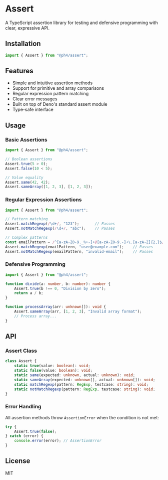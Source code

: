 # Assert

A TypeScript assertion library for testing and defensive programming with clear, expressive API.

## Installation

```ts
import { Assert } from "@ph4/assert";
```

## Features

- Simple and intuitive assertion methods
- Support for primitive and array comparisons
- Regular expression pattern matching
- Clear error messages
- Built on top of Deno's standard assert module
- Type-safe interface

## Usage

### Basic Assertions

```ts
import { Assert } from "@ph4/assert";

// Boolean assertions
Assert.true(5 > 0);
Assert.false(10 < 5);

// Value equality
Assert.same(42, 42);
Assert.sameArray([1, 2, 3], [1, 2, 3]);
```

### Regular Expression Assertions

```ts
import { Assert } from "@ph4/assert";

// Pattern matching
Assert.matchRegexp(/\d+/, "123");       // Passes
Assert.notMatchRegexp(/\d+/, "abc");    // Passes

// Complex patterns
const emailPattern = /^[a-zA-Z0-9._%+-]+@[a-zA-Z0-9.-]+\.[a-zA-Z]{2,}$/;
Assert.matchRegexp(emailPattern, "user@example.com");    // Passes
Assert.notMatchRegexp(emailPattern, "invalid-email");    // Passes
```

### Defensive Programming

```ts
import { Assert } from "@ph4/assert";

function divide(a: number, b: number): number {
    Assert.true(b !== 0, "Division by zero");
    return a / b;
}

function processArray(arr: unknown[]): void {
    Assert.sameArray(arr, [1, 2, 3], "Invalid array format");
    // Process array...
}
```

## API

### Assert Class

```ts
class Assert {
    static true(value: boolean): void;
    static false(value: boolean): void;
    static same(expected: unknown, actual: unknown): void;
    static sameArray(expected: unknown[], actual: unknown[]): void;
    static matchRegexp(pattern: RegExp, testcase: string): void;
    static notMatchRegexp(pattern: RegExp, testcase: string): void;
}
```

### Error Handling

All assertion methods throw `AssertionError` when the condition is not met:

```ts
try {
    Assert.true(false);
} catch (error) {
    console.error(error); // AssertionError
}
```

## License

MIT 
